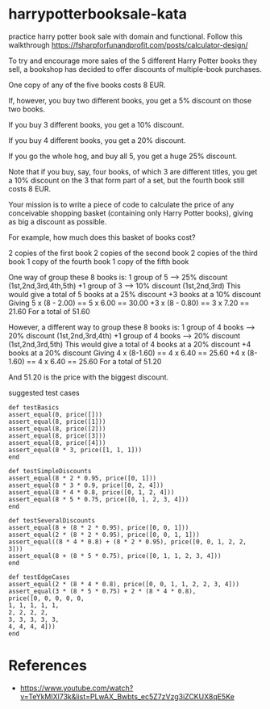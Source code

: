 # harrypotterbooksale-kata

practice harry potter book sale with domain and functional. Follow this walkthrough https://fsharpforfunandprofit.com/posts/calculator-design/

To try and encourage more sales of the 5 different Harry Potter books they sell, a bookshop has decided to offer discounts of multiple-book purchases.

One copy of any of the five books costs 8 EUR.

If, however, you buy two different books, you get a 5% discount on those two books.

If you buy 3 different books, you get a 10% discount.

If you buy 4 different books, you get a 20% discount.

If you go the whole hog, and buy all 5, you get a huge 25% discount.

Note that if you buy, say, four books, of which 3 are different titles, you get a 10% discount on the 3 that form part of a set, but the fourth book still costs 8 EUR.

Your mission is to write a piece of code to calculate the price of any conceivable shopping basket (containing only Harry Potter books), giving as big a discount as possible.

For example, how much does this basket of books cost?

2 copies of the first book
2 copies of the second book
2 copies of the third book
1 copy of the fourth book
1 copy of the fifth book

One way of group these 8 books is:
 1 group of 5 --> 25% discount (1st,2nd,3rd,4th,5th)
+1 group of 3 --> 10% discount (1st,2nd,3rd)
This would give a total of
 5 books at a 25% discount
+3 books at a 10% discount
Giving
 5 x (8 - 2.00) == 5 x 6.00 == 30.00
+3 x (8 - 0.80) == 3 x 7.20 == 21.60
For a total of 51.60

However, a different way to group these 8 books is:
 1 group of 4 books --> 20% discount  (1st,2nd,3rd,4th)
+1 group of 4 books --> 20% discount  (1st,2nd,3rd,5th)
This would give a total of
 4 books at a 20% discount
+4 books at a 20% discount
Giving
 4 x (8-1.60) == 4 x 6.40 == 25.60
+4 x (8-1.60) == 4 x 6.40 == 25.60
For a total of 51.20

And 51.20 is the price with the biggest discount.

suggested test cases

```
def testBasics
assert_equal(0, price([]))
assert_equal(8, price([1]))
assert_equal(8, price([2]))
assert_equal(8, price([3]))
assert_equal(8, price([4]))
assert_equal(8 * 3, price([1, 1, 1]))
end

def testSimpleDiscounts
assert_equal(8 * 2 * 0.95, price([0, 1]))
assert_equal(8 * 3 * 0.9, price([0, 2, 4]))
assert_equal(8 * 4 * 0.8, price([0, 1, 2, 4]))
assert_equal(8 * 5 * 0.75, price([0, 1, 2, 3, 4]))
end

def testSeveralDiscounts
assert_equal(8 + (8 * 2 * 0.95), price([0, 0, 1]))
assert_equal(2 * (8 * 2 * 0.95), price([0, 0, 1, 1]))
assert_equal((8 * 4 * 0.8) + (8 * 2 * 0.95), price([0, 0, 1, 2, 2, 3]))
assert_equal(8 + (8 * 5 * 0.75), price([0, 1, 1, 2, 3, 4]))
end

def testEdgeCases
assert_equal(2 * (8 * 4 * 0.8), price([0, 0, 1, 1, 2, 2, 3, 4]))
assert_equal(3 * (8 * 5 * 0.75) + 2 * (8 * 4 * 0.8),
price([0, 0, 0, 0, 0,
1, 1, 1, 1, 1,
2, 2, 2, 2,
3, 3, 3, 3, 3,
4, 4, 4, 4]))
end
```

# References
- https://www.youtube.com/watch?v=TeYkMIXl73k&list=PLwAX_Bwbts_ec5Z7zVzg3iZCKUX8qE5Ke

